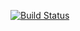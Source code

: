 [![Build Status](https://travis-ci.org/mkojala/ratebeer.png)](https://travis-ci.org/mkojala/ratebeer)
